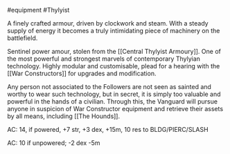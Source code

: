 #equipment #Thylyist 

A finely crafted armour, driven by clockwork and steam. With a steady supply of energy it becomes a truly intimidating piece of machinery on the battlefield.

Sentinel power amour, stolen from the [[Central Thylyist Armoury]]. One of the most powerful and strongest marvels of contemporary Thylyian technology. Highly modular and customisable, plead for a hearing with the [[War Constructors]] for upgrades and modification. 

Any person not associated to the Followers are not seen as sainted and worthy to wear such technology, but in secret, it is simply too valuable and powerful in the hands of a civilian. Through this, the Vanguard will pursue anyone in suspicion of War Constructor equipment and retrieve their assets by all means, including [[The Hounds]]. 

AC: 14, if powered, +7 str, +3 dex, +15m, 10 res to BLDG/PIERC/SLASH

AC: 10 if unpowered; -2 dex -5m
